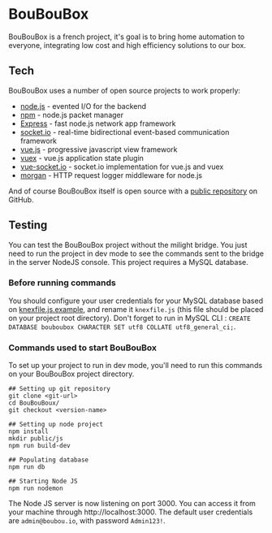 # BouBouBox

BouBouBox is a french project, it's goal is to bring home automation to everyone, integrating low cost and high efficiency solutions to our box.

## Tech

BouBouBox uses a number of open source projects to work properly:

* [node.js](https://nodejs.org/en/) - evented I/O for the backend
* [npm](https://www.npmjs.com/) - node.js packet manager
* [Express](http://expressjs.com/) - fast node.js network app framework
* [socket.io](https://socket.io/) - real-time bidirectional event-based communication framework
* [vue.js](https://vuejs.org/) - progressive javascript view framework
* [vuex](https://vuex.vuejs.org) - vue.js application state plugin
* [vue-socket.io](https://github.com/MetinSeylan/Vue-Socket.io) - socket.io implementation for vue.js and vuex
* [morgan](https://github.com/expressjs/morgan) - HTTP request logger middleware for node.js

And of course BouBouBox itself is open source with a [public repository](https://github.com/Imbuzi/BouBouBox) on GitHub.

## Testing

You can test the BouBouBox project without the milight bridge. You just need to run the project in dev mode to see the commands sent to the bridge in the server NodeJS console.
This project requires a MySQL database.

### Before running commands

You should configure your user credentials for your MySQL database based on [knexfile.js.example](https://github.com/Imbuzi/BouBouBox/blob/master/knexfile.js.example), and rename it `knexfile.js` (this file should be placed on your project root directory).
Don't forget to run in MySQL CLI : `CREATE DATABASE bouboubox CHARACTER SET utf8 COLLATE utf8_general_ci;`.

### Commands used to start BouBouBox

To set up your project to run in dev mode, you'll need to run this commands on your BouBouBox project directory.

	## Setting up git repository
    git clone <git-url>
	cd BouBouBoux/
	git checkout <version-name>

	## Setting up node project
	npm install
	mkdir public/js
	npm run build-dev
	
	## Populating database
	npm run db

	## Starting Node JS
	npm run nodemon

The Node JS server is now listening on port 3000. You can access it from your machine through http://localhost:3000.
The default user credentials are `admin@boubou.io`, with password `Admin123!`.